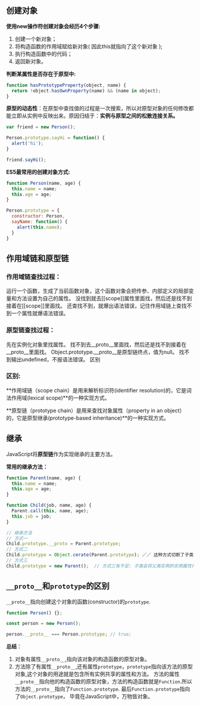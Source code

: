 ## 创建对象

**使用new操作符创建对象会经历4个步骤:**

1. 创建一个新对象；
2. 将构造函数的作用域赋给新对象( 因此this就指向了这个新对象 );
3. 执行构造函数中的代码；
4. 返回新对象。

**判断某属性是否存在于原型中:**

```js
function hasPrototypeProperty(object, name) {
  return !object.hasOwnProperty(name) && (name in object);
} 
```

**原型的动态性**：在原型中查找值的过程是一次搜索，所以对原型对象的任何修改都能立即从实例中反映出来。原因归结于：**实例与原型之间的松散连接关系。**

```js
var friend = new Person();

Person.prototype.sayHi = function() {
  alert('hi');
}

friend.sayHi();
```

**ES5最常用的创建对象方式:**

```js
function Person(name, age) {
  this.name = name;
  this.age = age;
}

Person.prototype = {
  constructor: Person,
  sayName: function() {
    alert(this.name);
  }
}
```

## 作用域链和原型链

### 作用域链查找过程：

运行一个函数，生成了当前函数对象，这个函数对象会把传参、内部定义的局部变量和方法设置为自己的属性。
没找到就去[[scope]]属性里面找，然后还是找不到接着在[[scope]]里面找。
还查找不到，就爆出语法错误，记住作用域链上查找不到一个属性就爆语法错误。

### 原型链查找过程：

先在实例化对象里找属性。
找不到去__proto__里面找，然后还是找不到接着在__proto__里面找。
Object.prototype.__proto__是原型链终点，值为null。 找不到输出undefined，不报语法错误。
区别


### 区别:
**作用域链（scope chain）是用来解析标识符(identifier resolution)的，它是词法作用域(lexical scope)**的一种实现方式。

**原型链（prototype chain）是用来查找对象属性（property in an object）的，它是原型继承(prototype-based inheritance)**的一种实现方式。

## 继承
JavaScript将**原型链**作为实现继承的主要方法。

**常用的继承方法：**

```js
function Parent(name, age) {
  this.name = name;
  this.age = age;
}

function Child(job, name, age) {
  Parent.call(this, name, age);
  this.job = job;
}

// 继承方法
// 方式一
Child.prototype.__proto = Parent.prototype; 
// 方式二
Child.prototype = Object.cerate(Parent.prototype); ／／ 这种方式切断了子类原型和父类原型之间的联系。
// 方式三
Child.prototype = new Parent();  // 方式三有不足: 子类会将父类实例的实例属性作为原型属性继承，导致所以子类实例共享父类引用类型属性。
```

## `__proto__`和`prototype`的区别

`__proto__`指向创建这个对象的函数(constructor)的`prototype`.

```js
function Person() {};

const person = new Person();

person.__proto__ === Person.prototype; // true;
```

**总结**：

1. 对象有属性`__proto__`,指向该对象的构造函数的原型对象。
2. 方法除了有属性`__proto__`,还有属性`prototype`，`prototype`指向该方法的原型对象,这个对象的用途就是包含所有实例共享的属性和方法。 方法的属性`__proto__`指向他的构造函数的原型对象，方法的构造函数就是`Function`.所以方法的`__proto__`指向了`Function.prototype`. 最后`Function.prototype`指向了`Object.prototype`， 毕竟在JavaScript中，万物皆对象。

